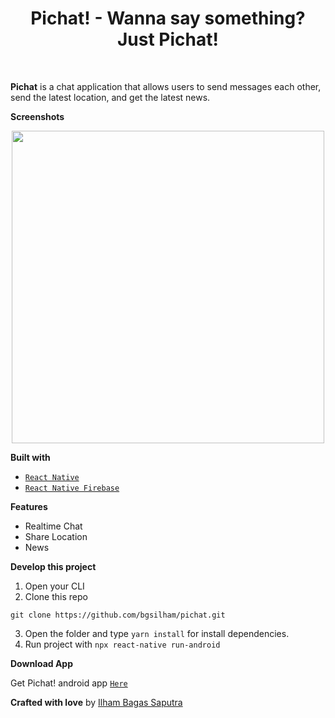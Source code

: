 <h1 align='center'>Pichat! - Wanna say something? Just Pichat!</h1>

<br>


**Pichat** is a chat application that allows users to send messages each other, send the latest location, and get the latest news.

**Screenshots**

<p align='center'>
<img width="500" src="https://i.postimg.cc/Vk88tsdy/collapse.png" />
</p>


**Built with**

- [`React Native`](https://reactnative.dev/)
- [`React Native Firebase`](https://rnfirebase.io/)


**Features**

- Realtime Chat
- Share Location
- News


**Develop this project**

1. Open your CLI
2. Clone this repo

```
git clone https://github.com/bgsilham/pichat.git
```

3. Open the folder and type `yarn install` for install dependencies.
4. Run project with `npx react-native run-android`


**Download App**

Get Pichat! android app [`Here`](https://bit.ly/getpichat)


**Crafted with love** by [Ilham Bagas Saputra](https://instagram.com/ilhambagasaputra)

